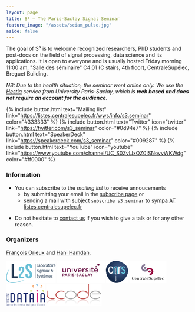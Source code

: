 ```yaml
---
layout: page
title: S³ — The Paris-Saclay Signal Seminar
feature_image: "/assets/sciam_pulse.jpg"
aside: false
---
```


The goal of S³ is to welcome recognized researchers, PhD students and post-docs
on the field of signal processing, data science and its applications. It is open
to everyone and is usually hosted Friday morning 11:00 am, "Salle des séminaire"
C4.01 (C stairs, 4th floor), CentraleSupélec, Breguet Building.

_NB: Due to the health situation, the seminar went online only. We use the
[Hestia](https://hestia.universite-paris-saclay.fr/) service from University
Paris-Saclay, which is **web based and does not require an account for the
audience**._

{% include button.html text="Mailing list" link="https://listes.centralesupelec.fr/wws/info/s3.seminar" color="#333333" %} {% include button.html text="Twitter" icon="twitter" link="https://twitter.com/s3_seminar" color="#0d94e7" %} {% include button.html text="SpeakerDeck" link="https://speakerdeck.com/s3_seminar" color="#009287" %} {% include button.html text="YouTube" icon="youtube" link="https://www.youtube.com/channel/UC_S0ZvlJxOZ0ISNovvWKWdg" color="#ff0000" %}

### Information

- You can subscribe to the _mailing list_ to receive annoucements
  - by submitting your email in the [subscribe
    page](https://listes.centralesupelec.fr/wws/subscribe/s3.seminar) or
  - sending a mail with subject `subscribe s3.seminar` to [sympa AT listes.centralesupelec.fr](mailto:sympa@listes.centralesupelec.fr?subject=sub%20s3.seminar) 
<!-- - You can follow S³ on  [Twitter](https://twitter.com/s3_seminar) (we tweet only about scientific events). -->
<!-- - Slides, when available, are hosted at [Speaker Deck](https://speakerdeck.com/s3_seminar). -->
<!-- - S³ is mostly supported by the [L2S](https://www.l2s.centralesupelec.fr/) for the moment. -->
- Do not hesitate to [contact us](mailto:seminaire.scube@l2s.centralesupelec.fr) if you wish to give a talk or for any other reason.

### Organizers

[François Orieux](https://pro.orieux.fr) and [Hani Hamdan](https://www.l2s.centralesupelec.fr/u/hamdan-hani/).

<img src="./assets/cropped-L2S.png" alt="L2S logo" style="height:60px;">
<img src="./assets/PSlogo.jpg" alt="Paris-Saclay logo" style="height:60px;">
<img src="./assets/cnrslogo.jpg" alt="CNRS logo" style="height:60px;">
<img src="./assets/CSlogo.jpg" alt="CentraleSupélec logo" style="height:60px;">
<img src="./assets/dataia_logo.png" alt="DATAIA logo" style="height:60px;">
<img src="./assets/icode_logo.png" alt="ICODE logo" style="height:60px;">
